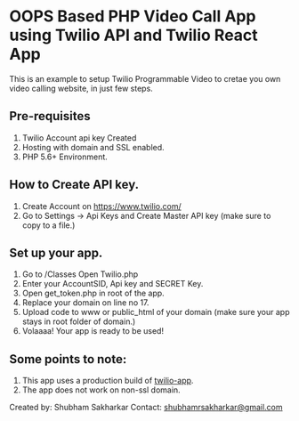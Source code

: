 # OOPS Based PHP Video Call App using Twilio API and Twilio React App
This is an example to setup Twilio Programmable Video to cretae you own video calling website, in just few steps.

## Pre-requisites
1. Twilio Account api key Created
2. Hosting with domain and SSL enabled.
3. PHP 5.6+ Environment.

## How to Create API key.
1. Create Account on https://www.twilio.com/
2. Go to Settings -> Api Keys and Create Master API key (make sure to copy to a file.)

## Set up your app.
1. Go to /Classes Open Twilio.php
2. Enter your AccountSID, Api key and SECRET Key.
3. Open get_token.php in root of the app.
4. Replace your domain on line no 17.
5. Upload code to www or public_html of your domain (make sure your app stays in root folder of domain.)
6. Volaaaa! Your app is ready to be used!


## Some points to note:
1. This app uses a production build of [twilio-app](https://github.com/twilio/twilio-video-app-react).
2. The app does not work on non-ssl domain.


Created by: Shubham Sakharkar
Contact: shubhamrsakharkar@gmail.com
